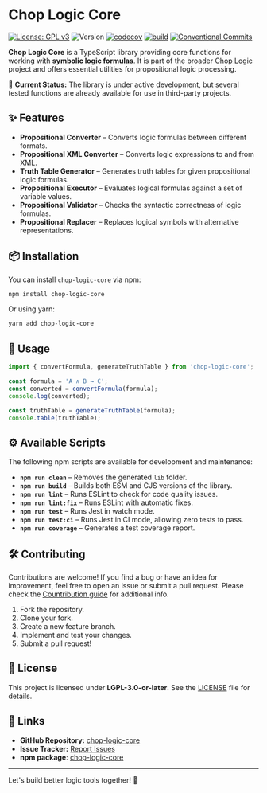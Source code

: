 # Chop Logic Core

[![License: GPL v3](https://img.shields.io/badge/License-GPLv3-blue.svg)](https://www.gnu.org/licenses/gpl-3.0)
![Version](https://img.shields.io/npm/v/chop-logic-core)
[![codecov](https://codecov.io/gh/SavouryGin/chop-logic-core/graph/badge.svg?token=52BX0AMDQQ)](https://codecov.io/gh/SavouryGin/chop-logic-core)
[![build](https://github.com/SavouryGin/chop-logic-core/actions/workflows/npm.yml/badge.svg)](https://github.com/SavouryGin/chop-logic-core/actions/workflows/npm.yml)
[![Conventional Commits](https://img.shields.io/badge/Conventional%20Commits-1.0.0-%23FE5196?logo=conventionalcommits&logoColor=white)](https://conventionalcommits.org)

**Chop Logic Core** is a TypeScript library providing core functions for working with **symbolic logic formulas**. It is part of the broader [Chop Logic](https://github.com/SavouryGin/chop-logic) project and offers essential utilities for propositional logic processing.

🚀 **Current Status:** The library is under active development, but several tested functions are already available for use in third-party projects.

## ✨ Features

- **Propositional Converter** – Converts logic formulas between different formats.
- **Propositional XML Converter** – Converts logic expressions to and from XML.
- **Truth Table Generator** – Generates truth tables for given propositional logic formulas.
- **Propositional Executor** – Evaluates logical formulas against a set of variable values.
- **Propositional Validator** – Checks the syntactic correctness of logic formulas.
- **Propositional Replacer** – Replaces logical symbols with alternative representations.

## 📦 Installation

You can install `chop-logic-core` via npm:

```sh
npm install chop-logic-core
```

Or using yarn:

```sh
yarn add chop-logic-core
```

## 🔧 Usage

```ts
import { convertFormula, generateTruthTable } from 'chop-logic-core';

const formula = 'A ∧ B → C';
const converted = convertFormula(formula);
console.log(converted);

const truthTable = generateTruthTable(formula);
console.table(truthTable);
```

## ⚙️ Available Scripts

The following npm scripts are available for development and maintenance:

- **`npm run clean`** – Removes the generated `lib` folder.
- **`npm run build`** – Builds both ESM and CJS versions of the library.
- **`npm run lint`** – Runs ESLint to check for code quality issues.
- **`npm run lint:fix`** – Runs ESLint with automatic fixes.
- **`npm run test`** – Runs Jest in watch mode.
- **`npm run test:ci`** – Runs Jest in CI mode, allowing zero tests to pass.
- **`npm run coverage`** – Generates a test coverage report.

## 🛠 Contributing

Contributions are welcome! If you find a bug or have an idea for improvement, feel free to open an issue or submit a pull request. Please check the [Countribution guide](CONTRIBUTING.md) for additional info.

1. Fork the repository.
2. Clone your fork.
3. Create a new feature branch.
4. Implement and test your changes.
5. Submit a pull request!

## 📄 License

This project is licensed under **LGPL-3.0-or-later**. See the [LICENSE](LICENSE) file for details.

## 🔗 Links

- **GitHub Repository:** [chop-logic-core](https://github.com/SavouryGin/chop-logic-core)
- **Issue Tracker:** [Report Issues](https://github.com/SavouryGin/chop-logic-core/issues)
- **npm package**: [chop-logic-core](https://www.npmjs.com/package/chop-logic-core)

---

Let's build better logic tools together! 🚀
